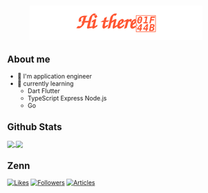 <div align="center">
    <img src="assets/gh-readme-header.svg" />
</div>

## About me

* 📱 I'm application engineer
* 🌱 currently learning
    * Dart Flutter
    * TypeScript Express Node.js
    * Go

## Github Stats

<a href="https://github.com/abe-tk/github-readme-stats">
  <picture>
    <source media="(prefers-color-scheme: dark)" srcset="https://github-readme-stats.vercel.app/api?username=abe-tk&theme=dark&show_icons=true&rank_icon=github">
    <img height=180 align="center"  src="https://github-readme-stats.vercel.app/api?username=abe-tk&show_icons=true&rank_icon=github">
  </picture>
</a>
<a href="https://github.com/abe-tk/convoychat">
  <picture>
    <source media="(prefers-color-scheme: dark)" srcset="https://github-readme-stats.vercel.app/api/top-langs/?username=abe-tk&theme=dark&layout=compact">
    <img height=180 align="center" src="https://github-readme-stats.vercel.app/api/top-langs/?username=abe-tk&layout=compact">
  </picture>
</a>

## Zenn
[![Likes](https://badgen.org/img/zenn/taku_zenn/likes?style=plastic)](https://zenn.dev/taku_zenn)
[![Followers](https://badgen.org/img/zenn/taku_zenn/followers?style=plastic)](https://zenn.dev/taku_zenn)
[![Articles](https://badgen.org/img/zenn/taku_zenn/articles?style=plastic)](https://zenn.dev/taku_zenn)
